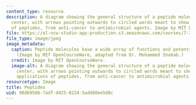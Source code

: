 ```yaml
---
content_type: resource
description: A diagram showing the general structure of a peptide molecule in the
  center, with arrows pointing outwards to circled words meant to show the many applications
  of peptides, from anti-cancer to antimicrobial agents. Image by MIT OpenCourseWare.
file: https://ol-ocw-studio-app-production.s3.amazonaws.com/courses/7-347-peptides-as-biological-signaling-molecules-and-novel-drugs-spring-2016/90db95067adfd42582245add08ee5d8c_7-347s16.jpg
file_type: image/jpeg
image_metadata:
  caption: Peptide molecules have a wide array of functions and potential applications.
    (Image by MIT OpenCourseWare, adapted from Dr. Mohammed Shabab.)
  credit: Image by MIT OpenCourseWare.
  image-alt: A diagram showing the general structure of a peptide molecule in the
    center, with arrows pointing outwards to circled words meant to show the many
    applications of peptides, from anti-cancer to antimicrobial agents.
resourcetype: Image
title: Peptides
uid: 90db9506-7adf-d425-8224-5add08ee5d8c
---
```

